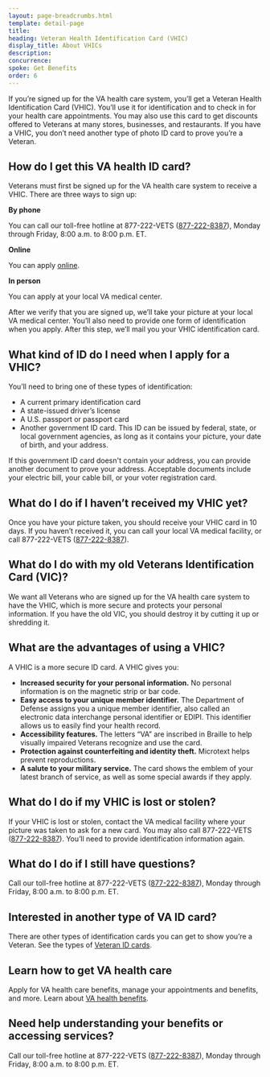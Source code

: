 ```yaml
---
layout: page-breadcrumbs.html
template: detail-page
title: 
heading: Veteran Health Identification Card (VHIC)
display_title: About VHICs
description: 
concurrence: 
spoke: Get Benefits
order: 6 
---
```


<div class="va-introtext">
  
If you’re signed up for the VA health care system, you’ll get a Veteran Health Identification 
Card (VHIC). You’ll use it for identification and to check in for your health care appointments. 
You may also use this card to get discounts offered to Veterans at many stores, businesses, 
and restaurants. If you have a VHIC, you don’t need another type of photo ID card to prove you’re a Veteran.

</div>

## How do I get this VA health ID card?

Veterans must first be signed up for the VA health care system to receive a VHIC. There are three ways to sign up:

**By phone**

You can call our toll-free hotline at 877-222-VETS (<a href="tel:+18772228387">877-222-8387</a>), Monday through 
Friday, 8:00 a.m. to 8:00 p.m. ET. 

**Online** 

You can apply [online](https://www.va.gov/health-care/how-to-apply/).

**In person** 

You can apply at your local VA medical center.

After we verify that you are signed up, we’ll take your picture at your local VA medical center. 
You’ll also need to provide one form of identification when you apply. After this step, 
we’ll mail you your VHIC identification card.

## What kind of ID do I need when I apply for a VHIC?

You’ll need to bring one of these types of identification:

- A current primary identification card
- A state-issued driver’s license
- A U.S. passport or passport card
- Another government ID card. This ID can be issued by federal, state, or local government agencies, 
as long as it contains your picture, your date of birth, and your address. 

If this government ID card doesn't contain your address, you can provide another document 
to prove your address. Acceptable documents include your electric bill, your cable bill, or 
your voter registration card.

## What do I do if I haven’t received my VHIC yet?

Once you have your picture taken, you should receive your VHIC card in 10 days. 
If you haven’t received it, you can call your local VA medical facility, or call 
877-222-VETS (<a href="tel:+18772228387">877-222-8387</a>).

## What do I do with my old Veterans Identification Card (VIC)?

We want all Veterans who are signed up for the VA health care system to have the VHIC, which 
is more secure and protects your personal information. If you have the old VIC, 
you should destroy it by cutting it up or shredding it.

## What are the advantages of using a VHIC?

A VHIC is a more secure ID card. A VHIC gives you:

- **Increased security for your personal information.** No personal information is on the magnetic strip or bar code.
- **Easy access to your unique member identifier.** The Department of Defense assigns you a unique member identifier, 
also called an electronic data interchange personal identifier or EDIPI. This identifier allows us to easily 
find your health record.
- **Accessibility features.** The letters “VA” are inscribed in Braille to help visually impaired Veterans 
recognize and use the card.
- **Protection against counterfeiting and identity theft.** Microtext helps prevent reproductions.
- **A salute to your military service.** The card shows the emblem of your latest branch of service, 
as well as some special awards if they apply.

## What do I do if my VHIC is lost or stolen?
If your VHIC is lost or stolen, contact the VA medical facility where your picture 
was taken to ask for a new card. You may also call 877-222-VETS (<a href="tel:+18772228387">877-222-8387</a>). You’ll need to
provide identification information again.

## What do I do if I still have questions?

Call our toll-free hotline at 877-222-VETS (<a href="tel:+18772228387">877-222-8387</a>), Monday through Friday, 8:00 a.m. to 8:00 p.m. ET. 

## Interested in another type of VA ID card?

There are other types of identification cards you can get to show you’re a Veteran. 
See the types of [Veteran ID cards](https://www.va.gov/records/get-veteran-id-cards/).

## Learn how to get VA health care

Apply for VA health care benefits, manage your appointments and benefits, and more. 
Learn about [VA health benefits](https://www.va.gov/health-care/).

## Need help understanding your benefits or accessing services?

Call our toll-free hotline at 877-222-VETS (<a href="tel:+18772228387">877-222-8387</a>), Monday through Friday, 8:00 a.m. to 8:00 p.m. ET. 

